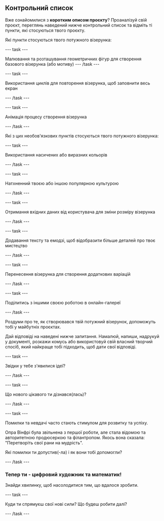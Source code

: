 ## Контрольний список

Вже ознайомилися з **коротким описом проєкту**? Проаналізуй свій проєкт, переглянь наведений нижче контрольний список та відміть ті пункти, які стосуються твого проєкту.

Які пункти стосуються твого потужного візерунка:

--- task ---

Малювання та розташування геометричних фігур для створення базового візерунка (або мотиву) --- /task ---

--- task ---

Використання циклів для повторення візерунка, щоб заповнити весь екран

--- /task ---

--- task ---

Анімація процесу створення візерунка

--- /task ---

Які з цих необов'язкових пунктів стосуються твого потужного візерунка:

--- task ---

Використання насичених або виразних кольорів

--- /task ---

--- task ---

Натхненний твоєю або іншою популярною культурою

--- /task ---

--- task ---

Отримання вхідних даних від користувача для зміни розміру візерунка

--- /task ---

--- task ---

Додавання тексту та емодзі, щоб відобразити більше деталей про твоє мистецтво

--- /task ---

--- task ---

Перенесення візерунка для створення додаткових варіацій

--- /task ---


--- task ---

Поділитись з іншими своєю роботою в онлайн-галереї

--- /task ---


Роздуми про те, як створювався твій потужний візерунок, допоможуть тобі у майбутніх проєктах.

Дай відповіді на наведені нижче запитання. Намалюй, напиши, надрукуй у документі, розкажи комусь або використовуй свій власний творчий спосіб, який найкраще тобі підходить, щоб дати свої відповіді.

--- task ---

Звідки у тебе з'явилися ідеї?

--- /task ---

--- task ---

Що нового цікавого ти дізнався(лась)?

--- /task ---

--- task ---

Помилки та невдачі часто стають стимулом для розвитку та успіху.

Опра Вінфрі була звільнена з першої роботи, але стала відомою та авторитетною продюсеркою та філантропом. Якось вона сказала: "Перетворіть свої рани на мудрість".

Які помилки ти допустив(-ла) і як вони тобі допомогли?

--- /task ---

### Тепер ти - цифровий художник та математик!

Знайди хвилинку, щоб насолодитися тим, що вдалося зробити.

--- task ---

Куди ти спрямуєш свої нові сили? Що будеш робити далі?

--- /task ---

